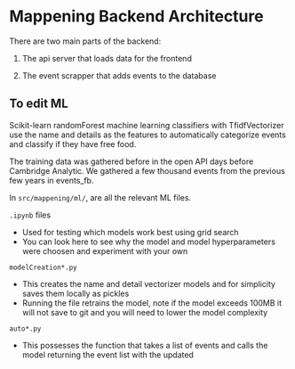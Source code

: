 # Mappening Backend Architecture

There are two main parts of the backend:

1) The api server that loads data for the frontend

2) The event scrapper that adds events to the database

## To edit ML

Scikit-learn randomForest machine learning classifiers with TfidfVectorizer use the name and details as the features to automatically categorize events and classify if they have free food. 

The training data was gathered before in the open API days before Cambridge Analytic. We gathered a few thousand events from the previous few years in events_fb. 

In `src/mappening/ml/`, are all the relevant ML files. 

`.ipynb` files

- Used for testing which models work best using grid search
- You can look here to see why the model and model hyperparameters were choosen and experiment with your own

`modelCreation*.py`

- This creates the name and detail vectorizer models and for simplicity saves them locally as pickles
- Running the file retrains the model, note if the model exceeds 100MB it will not save to git and you will need to lower the model complexity

`auto*.py`

- This possesses the function that takes a list of events and calls the model returning the event list with the updated 